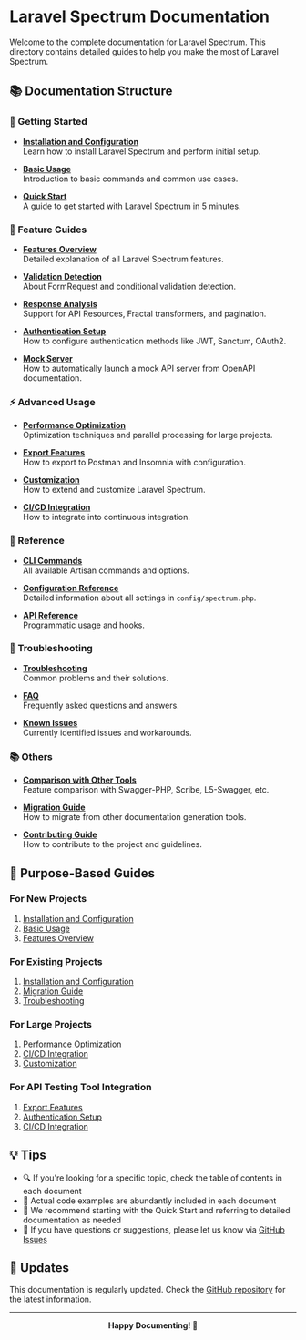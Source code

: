 # Laravel Spectrum Documentation

Welcome to the complete documentation for Laravel Spectrum. This directory contains detailed guides to help you make the most of Laravel Spectrum.

## 📚 Documentation Structure

### 🚀 Getting Started

- **[Installation and Configuration](./installation.md)**  
  Learn how to install Laravel Spectrum and perform initial setup.

- **[Basic Usage](./basic-usage.md)**  
  Introduction to basic commands and common use cases.

- **[Quick Start](./quickstart.md)**  
  A guide to get started with Laravel Spectrum in 5 minutes.

### 🎯 Feature Guides

- **[Features Overview](./features.md)**  
  Detailed explanation of all Laravel Spectrum features.

- **[Validation Detection](./validation-detection.md)**  
  About FormRequest and conditional validation detection.

- **[Response Analysis](./response-analysis.md)**  
  Support for API Resources, Fractal transformers, and pagination.

- **[Authentication Setup](./authentication.md)**  
  How to configure authentication methods like JWT, Sanctum, OAuth2.

- **[Mock Server](./mock-server.md)**  
  How to automatically launch a mock API server from OpenAPI documentation.

### ⚡ Advanced Usage

- **[Performance Optimization](./performance.md)**  
  Optimization techniques and parallel processing for large projects.

- **[Export Features](./export.md)**  
  How to export to Postman and Insomnia with configuration.

- **[Customization](./customization.md)**  
  How to extend and customize Laravel Spectrum.

- **[CI/CD Integration](./ci-cd-integration.md)**  
  How to integrate into continuous integration.

### 📖 Reference

- **[CLI Commands](./cli-reference.md)**  
  All available Artisan commands and options.

- **[Configuration Reference](./config-reference.md)**  
  Detailed information about all settings in `config/spectrum.php`.

- **[API Reference](./api-reference.md)**  
  Programmatic usage and hooks.

### 🔧 Troubleshooting

- **[Troubleshooting](troubleshooting.md)**  
  Common problems and their solutions.

- **[FAQ](./faq.md)**  
  Frequently asked questions and answers.

- **[Known Issues](./known-issues.md)**  
  Currently identified issues and workarounds.

### 📚 Others

- **[Comparison with Other Tools](./comparison.md)**  
  Feature comparison with Swagger-PHP, Scribe, L5-Swagger, etc.

- **[Migration Guide](./migration-guide.md)**  
  How to migrate from other documentation generation tools.

- **[Contributing Guide](./contributing.md)**  
  How to contribute to the project and guidelines.

## 🎯 Purpose-Based Guides

### For New Projects

1. [Installation and Configuration](./installation.md)
2. [Basic Usage](./basic-usage.md)
3. [Features Overview](./features.md)

### For Existing Projects

1. [Installation and Configuration](./installation.md)
2. [Migration Guide](./migration-guide.md)
3. [Troubleshooting](./troubleshooting.md)

### For Large Projects

1. [Performance Optimization](./performance.md)
2. [CI/CD Integration](./ci-cd-integration.md)
3. [Customization](./customization.md)

### For API Testing Tool Integration

1. [Export Features](./export.md)
2. [Authentication Setup](./authentication.md)
3. [CI/CD Integration](./ci-cd-integration.md)

## 💡 Tips

- 🔍 If you're looking for a specific topic, check the table of contents in each document
- 📝 Actual code examples are abundantly included in each document
- 🚀 We recommend starting with the Quick Start and referring to detailed documentation as needed
- 💬 If you have questions or suggestions, please let us know via [GitHub Issues](https://github.com/wadakatu/laravel-spectrum/issues)

## 🔄 Updates

This documentation is regularly updated. Check the [GitHub repository](https://github.com/wadakatu/laravel-spectrum) for the latest information.

---

<p align="center">
  <strong>Happy Documenting! 🎉</strong>
</p>